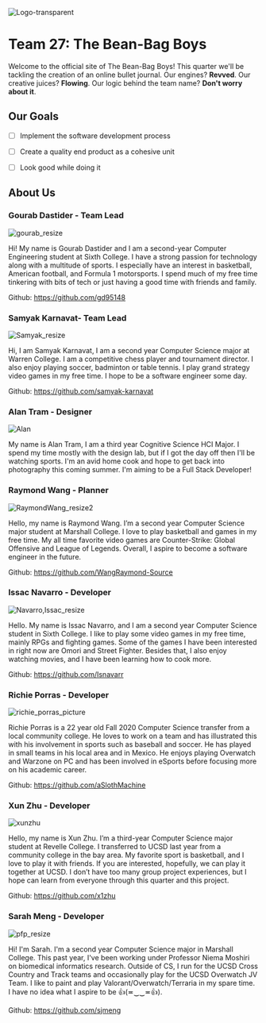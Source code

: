 ![Logo-transparent](https://user-images.githubusercontent.com/60704795/114964605-ebad9e00-9e23-11eb-94e8-52915382ed84.png)

# **Team 27: The Bean-Bag Boys**

Welcome to the official site of The Bean-Bag Boys! This quarter we'll be tackling the creation of an online bullet journal. Our engines? **Revved**. Our creative juices? **Flowing**. Our logic behind the team name? **Don't worry about it**.


## Our Goals
- [ ] Implement the software development process
- [ ] Create a quality end product as a cohesive unit
- [ ] Look good while doing it 


## About Us

### Gourab Dastider - Team Lead
![gourab_resize](https://user-images.githubusercontent.com/60704795/114962272-3ed12200-9e1f-11eb-9d6b-877860097ed1.jpg)

Hi! My name is Gourab Dastider and I am a second-year Computer Engineering student at Sixth College. I have a strong passion for technology along with a multitude of sports. I especially have an interest in basketball, American football, and Formula 1 motorsports. I spend much of my free time tinkering with bits of tech or just having a good time with friends and family.

Github: https://github.com/gd95148


### Samyak Karnavat- Team Lead
![Samyak_resize](https://user-images.githubusercontent.com/60704795/114962401-75a73800-9e1f-11eb-80be-fd9fbe0d5ed3.png)

Hi, I am Samyak Karnavat, I am a second year Computer Science major at Warren College. I am a competitive chess player and tournament director. I also enjoy playing soccer, badminton or table tennis. I play grand strategy video games in my free time. I hope to be a software engineer some day.

Github: https://github.com/samyak-karnavat


### Alan Tram - Designer
![Alan](https://user-images.githubusercontent.com/60704795/114964095-e8fe7900-9e22-11eb-88cc-dc7b7fa910f2.jpg)

My name is Alan Tram, I am a third year Cognitive Science HCI Major. I spend my time mostly with the design lab, but if I got the day off then I'll be watching sports. I'm an avid home cook and hope to get back into photography this coming summer. I'm aiming to be a Full Stack Developer!


### Raymond Wang - Planner
![RaymondWang_resize2](https://user-images.githubusercontent.com/60704795/114962603-d8003880-9e1f-11eb-8914-fbc972978d2f.jpg)

Hello, my name is Raymond Wang. I’m a second year Computer Science major student at Marshall College. I love to play basketball and games in my free time. My all time favorite video games are Counter-Strike: Global Offensive and League of Legends. Overall, I aspire to become a software engineer in the future.

Github: https://github.com/WangRaymond-Source


### Issac Navarro - Developer
![Navarro,Issac_resize](https://user-images.githubusercontent.com/60704795/114962834-52c95380-9e20-11eb-91f3-ccf315446e59.jpg)

Hello. My name is Issac Navarro, and I am a second year Computer Science student in Sixth College. I like to play some video games in my free time, mainly RPGs and fighting games. Some of the games I have been interested in right now are Omori and Street Fighter. Besides that, I also enjoy watching movies, and I have been learning how to cook more.

Github: https://github.com/Isnavarr


### Richie Porras - Developer
![richie_porras_picture](https://user-images.githubusercontent.com/60704795/114963073-c79c8d80-9e20-11eb-9b98-412a6e20a737.jpg)

Richie Porras is a 22 year old Fall 2020 Computer Science transfer from a local community college. He loves to work on a team and has illustrated this with his involvement in sports such as baseball and soccer. He has played in small teams in his local area and in Mexico. He enjoys playing Overwatch and Warzone on PC and has been involved in eSports before focusing more on his academic career.

Github: https://github.com/aSlothMachine


### Xun Zhu - Developer
![xunzhu](https://user-images.githubusercontent.com/60704795/114963257-32e65f80-9e21-11eb-8646-e1fdd41cc18e.jpeg)

Hello, my name is Xun Zhu. I’m a third-year Computer Science major student at Revelle College. I transferred to UCSD last year from a community college in the bay area. My favorite sport is basketball, and I love to play it with friends. If you are interested, hopefully, we can play it together at UCSD. I don’t have too many group project experiences, but I hope can learn from everyone through this quarter and this project.

Github: https://github.com/x1zhu


### Sarah Meng - Developer
![pfp_resize](https://user-images.githubusercontent.com/60704795/114963145-ebf86a00-9e20-11eb-810d-3ea1d3bee1f9.png)

Hi! I'm Sarah. I'm a second year Computer Science major in Marshall College. This past year, I've been working under Professor Niema Moshiri on biomedical informatics research. Outside of CS, I run for the UCSD Cross Country and Track teams and occasionally play for the UCSD Overwatch JV Team. I like to paint and play Valorant/Overwatch/Terraria in my spare time. I have no idea what I aspire to be 👍(≖‿‿≖👍).

Github: https://github.com/sjmeng

